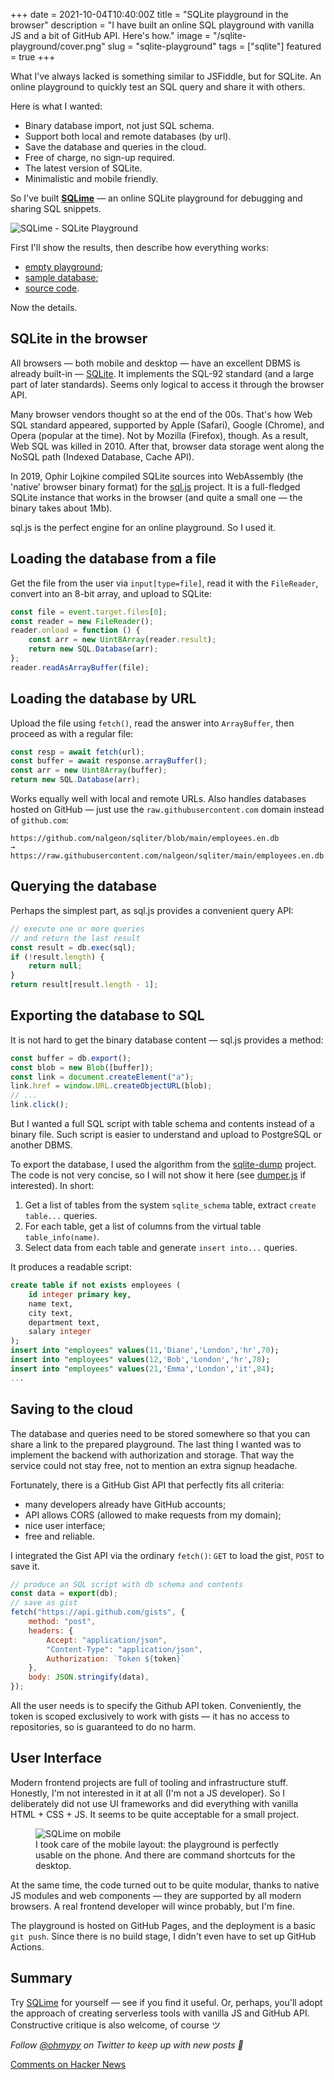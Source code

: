 +++
date = 2021-10-04T10:40:00Z
title = "SQLite playground in the browser"
description = "I have built an online SQL playground with vanilla JS and a bit of GitHub API. Here's how."
image = "/sqlite-playground/cover.png"
slug = "sqlite-playground"
tags = ["sqlite"]
featured = true
+++

What I've always lacked is something similar to JSFiddle, but for SQLite. An online playground to quickly test an SQL query and share it with others.

Here is what I wanted:

-   Binary database import, not just SQL schema.
-   Support both local and remote databases (by url).
-   Save the database and queries in the cloud.
-   Free of charge, no sign-up required.
-   The latest version of SQLite.
-   Minimalistic and mobile friendly.

So I've built **[SQLime](https://sqlime.org/)** — an online SQLite playground for debugging and sharing SQL snippets.

![SQLime - SQLite Playground](sqlime.png)

First I'll show the results, then describe how everything works:

-   [empty playground](https://sqlime.org/);
-   [sample database](https://sqlime.org/#gist:e012594111ce51f91590c4737e41a046);
-   [source code](https://github.com/nalgeon/sqlime).

Now the details.

## SQLite in the browser

All browsers — both mobile and desktop — have an excellent DBMS is already built-in — [SQLite](https://sqlite.org/). It implements the SQL-92 standard (and a large part of later standards). Seems only logical to access it through the browser API.

Many browser vendors thought so at the end of the 00s. That's how Web SQL standard appeared, supported by Apple (Safari), Google (Chrome), and Opera (popular at the time). Not by Mozilla (Firefox), though. As a result, Web SQL was killed in 2010. After that, browser data storage went along the NoSQL path (Indexed Database, Cache API).

In 2019, Ophir Lojkine compiled SQLite sources into WebAssembly (the 'native' browser binary format) for the [sql.js](https://github.com/sql-js/sql.js) project. It is a full-fledged SQLite instance that works in the browser (and quite a small one — the binary takes about 1Mb).

sql.js is the perfect engine for an online playground. So I used it.

## Loading the database from a file

Get the file from the user via `input[type=file]`, read it with the `FileReader`, convert into an 8-bit array, and upload to SQLite:

```javascript
const file = event.target.files[0];
const reader = new FileReader();
reader.onload = function () {
    const arr = new Uint8Array(reader.result);
    return new SQL.Database(arr);
};
reader.readAsArrayBuffer(file);
```

## Loading the database by URL

Upload the file using `fetch()`, read the answer into `ArrayBuffer`, then proceed as with a regular file:

```javascript
const resp = await fetch(url);
const buffer = await response.arrayBuffer();
const arr = new Uint8Array(buffer);
return new SQL.Database(arr);
```

Works equally well with local and remote URLs. Also handles databases hosted on GitHub — just use the `raw.githubusercontent.com` domain instead of `github.com`:

```
https://github.com/nalgeon/sqliter/blob/main/employees.en.db
→ https://raw.githubusercontent.com/nalgeon/sqliter/main/employees.en.db
```

## Querying the database

Perhaps the simplest part, as sql.js provides a convenient query API:

```javascript
// execute one or more queries
// and return the last result
const result = db.exec(sql);
if (!result.length) {
    return null;
}
return result[result.length - 1];
```

## Exporting the database to SQL

It is not hard to get the binary database content — sql.js provides a method:

```javascript
const buffer = db.export();
const blob = new Blob([buffer]);
const link = document.createElement("a");
link.href = window.URL.createObjectURL(blob);
// ...
link.click();
```

But I wanted a full SQL script with table schema and contents instead of a binary file. Such script is easier to understand and upload to PostgreSQL or another DBMS.

To export the database, I used the algorithm from the [sqlite-dump](https://github.com/simonw/sqlite-dump) project. The code is not very concise, so I will not show it here (see [dumper.js](https://github.com/nalgeon/sqlime/blob/main/js/dumper.js) if interested). In short:

1. Get a list of tables from the system `sqlite_schema` table, extract `create table...` queries.
2. For each table, get a list of columns from the virtual table `table_info(name)`.
3. Select data from each table and generate `insert into...` queries.

It produces a readable script:

```sql
create table if not exists employees (
    id integer primary key,
    name text,
    city text,
    department text,
    salary integer
);
insert into "employees" values(11,'Diane','London','hr',70);
insert into "employees" values(12,'Bob','London','hr',78);
insert into "employees" values(21,'Emma','London','it',84);
...
```

## Saving to the cloud

The database and queries need to be stored somewhere so that you can share a link to the prepared playground. The last thing I wanted was to implement the backend with authorization and storage. That way the service could not stay free, not to mention an extra signup headache.

Fortunately, there is a GitHub Gist API that perfectly fits all criteria:

-   many developers already have GitHub accounts;
-   API allows CORS (allowed to make requests from my domain);
-   nice user interface;
-   free and reliable.

I integrated the Gist API via the ordinary `fetch()`: `GET` to load the gist, `POST` to save it.

```javascript
// produce an SQL script with db schema and contents
const data = export(db);
// save as gist
fetch("https://api.github.com/gists", {
    method: "post",
    headers: {
        Accept: "application/json",
        "Content-Type": "application/json",
        Authorization: `Token ${token}`
    },
    body: JSON.stringify(data),
});
```

All the user needs is to specify the Github API token. Conveniently, the token is scoped exclusively to work with gists — it has no access to repositories, so is guaranteed to do no harm.

## User Interface

Modern frontend projects are full of tooling and infrastructure stuff. Honestly, I'm not interested in it at all (I'm not a JS developer). So I deliberately did not use UI frameworks and did everything with vanilla HTML + CSS + JS. It seems to be quite acceptable for a small project.

<figure>
    <img alt="SQLime on mobile" src="mobile.png">
    <figcaption class="align-center">I took care of the mobile layout: the playground is perfectly usable on the phone. And there are command shortcuts for the desktop.</figcaption>
</figure>

At the same time, the code turned out to be quite modular, thanks to native JS modules and web components — they are supported by all modern browsers. A real frontend developer will wince probably, but I'm fine.

The playground is hosted on GitHub Pages, and the deployment is a basic `git push`. Since there is no build stage, I didn't even have to set up GitHub Actions.

## Summary

Try [SQLime](https://sqlime.org/) for yourself — see if you find it useful. Or, perhaps, you'll adopt the approach of creating serverless tools with vanilla JS and GitHub API. Constructive critique is also welcome, of course ツ

_Follow [@ohmypy](https://twitter.com/ohmypy) on Twitter to keep up with new posts 🚀_

[Comments on Hacker News](https://news.ycombinator.com/item?id=28669703)
